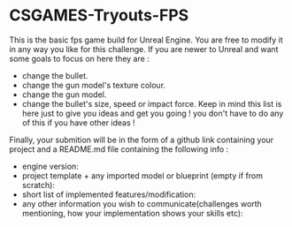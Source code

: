 # CSGAMES-Tryouts-FPS

This is the basic fps game build for Unreal Engine. You are free to modify it in any way you like for this challenge.
If you are newer to Unreal and want some goals to focus on here they are :
 * change the bullet.
 * change the gun model's texture colour.
 * change the gun model.
 * change the bullet's size, speed or impact force.
Keep in mind this list is here just to give you ideas and get you going ! you don't have to do any of this if you have other ideas !

Finally, your submition will be in the form of a github link containing your project and a README.md file containing the following info : 
 * engine version: 
 * project template + any imported model or blueprint (empty if from scratch): 
 * short list of implemented features/modification: 
 * any other information you wish to communicate(challenges worth mentioning, how your implementation shows your skills etc):
